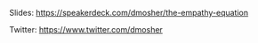 Slides: https://speakerdeck.com/dmosher/the-empathy-equation

Twitter: https://www.twitter.com/dmosher